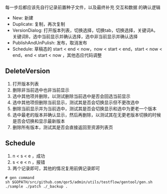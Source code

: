 每一步后都应该先自行记录前置种子文件，以及最终补充 交互和数据 的确认逻辑
- New: 新建
- Duplicate: 复制，再次复制
- VersionDialog: 打开版本列表，切换选择，切换tab，切换选择，关键词A，关键词B，选中当前显示并确认选择，选中非当前显示并确认选择
- PublishAndUnPulish: 发布，取消发布
- Schedule: 草稿态的 start < end < now，now < start < end，start < now < end，end < start < now ，其他态应代码调整


## DeleteVersion
1. 打开版本列表
2. 删除非当前选中也非当前显示
3. 选中其他项并删除，以测试删除当前选中是否会回选当前显示
4. 选中其他项但删除当前显示，测试其是否会切换显示但不更改选中
5. 删除当前显示并为当前选中，测试其是否会切换显示和选中为更老一个版本
6. 选中最老的版本并确认显示，然后再删除，以测试其在无更老版本切换的时候是否会切换和显示最新版本
7. 删除所有版本，测试其是否会直接返回至资源列表页

## Schedule
1. n < s < e ，成功
2. s < e < n ，报错
3. 两个记录即可，其他的情况复用前俩记录即可

```
# gen command
sh $GOPATH/src/github.com/qor5/admin/utils/testflow/gentool/gen.sh ./sample ./patch ./_backup .
```
